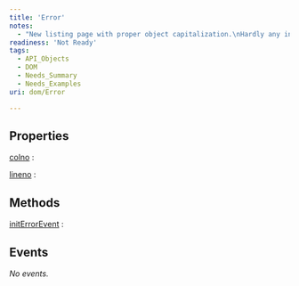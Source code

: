 ```yaml
---
title: 'Error'
notes:
  - "New listing page with proper object capitalization.\nHardly any info on this page"
readiness: 'Not Ready'
tags:
  - API_Objects
  - DOM
  - Needs_Summary
  - Needs_Examples
uri: dom/Error

---
```

## Properties

[colno](/dom/Error/colno)
:

[lineno](/dom/Error/lineno)
:

## Methods

[initErrorEvent](/dom/Error/initErrorEvent)
:

## Events

*No events.*


